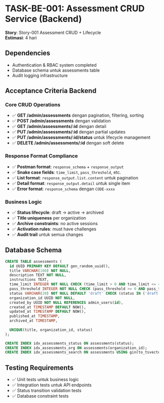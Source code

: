 # TASK-BE-001: Assessment CRUD Service (Backend)

**Story**: Story-001 Assessment CRUD + Lifecycle  
**Estimasi**: 4 hari

## Dependencies
- Authentication & RBAC system completed
- Database schema untuk assessments table
- Audit logging infrastructure

## Acceptance Criteria Backend

### Core CRUD Operations
- ✅ **GET /admin/assessments** dengan pagination, filtering, sorting
- ✅ **POST /admin/assessments** dengan validation
- ✅ **GET /admin/assessments/:id** dengan detail
- ✅ **PUT /admin/assessments/:id** dengan partial updates
- ✅ **PUT /admin/assessments/:id/status** untuk lifecycle management
- ✅ **DELETE /admin/assessments/:id** dengan soft delete

### Response Format Compliance
- ✅ **Postman format**: `response_schema` + `response_output`
- ✅ **Snake case fields**: `time_limit`, `pass_threshold`, etc.
- ✅ **List format**: `response_output.list.content` untuk pagination
- ✅ **Detail format**: `response_output.detail` untuk single item
- ✅ **Error format**: `response_schema` dengan `CODE-xxxx`

### Business Logic
- ✅ **Status lifecycle**: draft → active → archived
- ✅ **Title uniqueness** per organization
- ✅ **Archive constraints**: no active sessions
- ✅ **Activation rules**: must have challenges
- ✅ **Audit trail** untuk semua changes

## Database Schema

```sql
CREATE TABLE assessments (
  id UUID PRIMARY KEY DEFAULT gen_random_uuid(),
  title VARCHAR(100) NOT NULL,
  description TEXT NOT NULL,
  instructions TEXT,
  time_limit INTEGER NOT NULL CHECK (time_limit > 0 AND time_limit <= 480),
  pass_threshold INTEGER NOT NULL CHECK (pass_threshold >= 0 AND pass_threshold <= 100),
  status VARCHAR(20) NOT NULL DEFAULT 'draft' CHECK (status IN ('draft', 'active', 'archived')),
  organization_id UUID NOT NULL,
  created_by UUID NOT NULL REFERENCES admin_users(id),
  created_at TIMESTAMP DEFAULT NOW(),
  updated_at TIMESTAMP DEFAULT NOW(),
  published_at TIMESTAMP,
  archived_at TIMESTAMP,
  
  UNIQUE(title, organization_id, status)
);

CREATE INDEX idx_assessments_status ON assessments(status);
CREATE INDEX idx_assessments_org ON assessments(organization_id);
CREATE INDEX idx_assessments_search ON assessments USING gin(to_tsvector('english', title || ' ' || description));
```

## Testing Requirements
- ✅ Unit tests untuk business logic
- ✅ Integration tests untuk API endpoints
- ✅ Status transition validation tests
- ✅ Database constraint tests